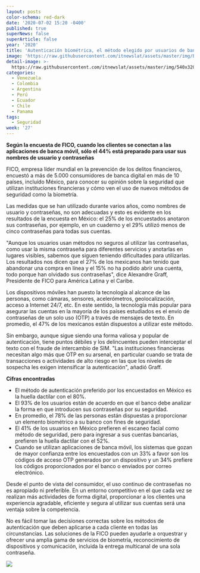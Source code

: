 ```yaml
---
layout: posts
color-schema: red-dark
date: '2020-07-02 15:20 -0400'
published: true
superNews: false
superArticle: false
year: '2020'
title: 'Autenticación biométrica, el método elegido por usuarios de banca digital'
image: 'https://raw.githubusercontent.com/itnewslat/assets/master/img/Biometrica-g.jpg'
detail-image: >-
  https://raw.githubusercontent.com/itnewslat/assets/master/img/540x320/Biometrica-p.jpg
categories:
  - Venezuela
  - Colombia
  - Argentina
  - Perú
  - Ecuador
  - Chile
  - Panama
tags:
  - Seguridad
week: '27'
---
```

**Según la encuesta de FICO, cuando los clientes se conectan a las aplicaciones de banca móvil, sólo el 44% está preparado para usar sus nombres de usuario y contraseñas**

FICO, empresa líder mundial en la prevención de los delitos financieros, encuestó a más de 5.000 consumidores de banca digital en más de 10 países, incluído México, para conocer su opinión sobre la seguridad que utilizan instituciones financieras y cómo ven el uso de nuevos métodos de seguridad como la biometría.

Las medidas que se han utilizado durante varios años, como nombres de usuario y contraseñas, no son adecuadas y esto es evidente en los resultados de la encuesta en México: el 25% de los encuestados anotaron sus contraseñas, por ejemplo, en un cuaderno y el 29% utilizó menos de cinco contraseñas para todas sus cuentas.

"Aunque los usuarios usan métodos no seguros al utilizar las contraseñas, como usar la misma contraseña para diferentes servicios y anotarlas en lugares visibles, sabemos que siguen teniendo dificultades para utilizarlas. Los resultados nos dicen que el 27% de los mexicanos han tenido que abandonar una compra en línea y el 15% no ha podido abrir una cuenta, todo porque han olvidado sus contraseñas", dice Alexandre Graff, Presidente de FICO para América Latina y el Caribe.

Los dispositivos móviles han puesto la tecnología al alcance de las personas, como cámaras, sensores, acelerómetros, geolocalización, acceso a Internet 24/7, etc. En este sentido, la tecnología más popular para asegurar las cuentas en la mayoría de los países estudiados es el envío de contraseñas de un solo uso (OTP) a través de mensajes de texto. En promedio, el 47% de los mexicanos están dispuestos a utilizar este método.

Sin embargo, aunque sigue siendo una forma valiosa y popular de autenticación, tiene puntos débiles y los delincuentes pueden interceptar el texto con el fraude de intercambio de SIM. "Las instituciones financieras necesitan algo más que OTP en su arsenal, en particular cuando se trata de transacciones o actividades de alto riesgo en las que los niveles de sospecha les exigen intensificar la autenticación", añadió Graff.

**Cifras encontradas**

- El método de autenticación preferido por los encuestados en México es la huella dactilar con el 80%.
- El 93% de los usuarios están de acuerdo en que el banco debe analizar la forma en que introducen sus contraseñas por su seguridad.
- En promedio, el 78% de las personas están dispuestas a proporcionar un elemento biométrico a su banco con fines de seguridad.
- El 41% de los usuarios en México prefieren el escaneo facial como método de seguridad, pero para ingresar a sus cuentas bancarias, prefieren la huella dactilar con el 52%.
- Cuando se utilizan aplicaciones de banca móvil, los sistemas que gozan de mayor confianza entre los encuestados con un 33% a favor son los códigos de acceso OTP generados por un dispositivo y un 34% prefiere los códigos proporcionados por el banco o enviados por correo electrónico.

Desde el punto de vista del consumidor, el uso continuo de contraseñas no es apropiado ni preferible. En un entorno competitivo en el que cada vez se realizan más actividades de forma digital, proporcionar a los clientes una experiencia agradable, eficiente y segura al utilizar sus cuentas será una ventaja sobre la competencia.

No es fácil tomar las decisiones correctas sobre los métodos de autenticación que deben aplicarse a cada cliente en todas las circunstancias.  Las soluciones de la FICO pueden ayudarle a orquestrar y ofrecer una amplia gama de servicios de biometría, reconocimiento de dispositivos y comunicación, incluida la entrega multicanal de una sola contraseña.

<img src="https://tracker.metricool.com/c3po.jpg?hash=56f88a41e39ab42c063cc51676587a04"/>